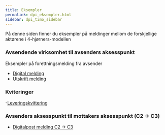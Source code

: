 ```yaml
---
title: Eksempler
permalink: dpi_eksempler.html
sidebar: dpi_timo_sidebar
---
```


<!-- ![](/images/dpi/underarbeide.png) -->

På denne siden finner du eksempler på meldinger mellom de forskjellige aktørene i 4-hjørners-modellen

### Avsendende virksomhet til avsenders aksesspunkt
Eksempler på forettningsmelding fra avsender

- [Digital melding](resources/begrep/sikkerDigitalPost/nyinf/eksempler/innbyggerpost_dpi_digital_1_0.json)
- [Utskrift melding](resources/begrep/sikkerDigitalPost/nyinf/eksempler/innbyggerpost_dpi_utskrift_1_0.json)

### Kviteringer

-[Leveringskvittering](resources/begrep/sikkerDigitalPost/nyinf/eksempler/innbyggerpost_dpi_lerveringskvittering_1_0.json)

### Avsenders aksesspunkt til mottakers aksesspunkt (C2 -> C3)
- [Digitalpost melding C2 -> C3](resources/begrep/sikkerDigitalPost/nyinf/eksempler/digitalpost_c2_c3.xml)
